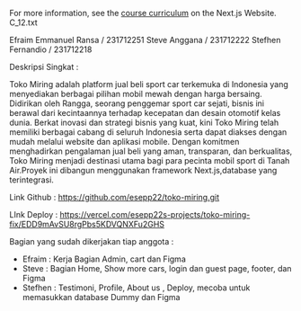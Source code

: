 
For more information, see the [course curriculum](https://nextjs.org/learn) on the Next.js Website.
C_12.txt

Efraim Emmanuel Ransa / 231712251
Steve Anggana / 231712222
Stefhen Fernandio / 231712218

Deskripsi Singkat : 

Toko Miring adalah platform jual beli sport car terkemuka di Indonesia yang menyediakan berbagai pilihan mobil mewah dengan harga bersaing. Didirikan oleh Rangga, seorang penggemar sport car sejati, bisnis ini berawal dari kecintaannya terhadap kecepatan dan desain otomotif kelas dunia. Berkat inovasi dan strategi bisnis yang kuat, kini Toko Miring telah memiliki berbagai cabang di seluruh Indonesia serta dapat diakses dengan mudah melalui 
website dan aplikasi mobile. Dengan komitmen menghadirkan pengalaman jual beli yang aman, transparan, 
dan berkualitas, Toko Miring menjadi destinasi utama bagi para pecinta mobil sport di Tanah Air.Proyek ini dibangun menggunakan framework Next.js,database yang terintegrasi.

Link Github : https://github.com/esepp22/toko-miring.git

LInk Deploy : https://vercel.com/esepp22s-projects/toko-miring-fix/EDD9mAvSU8rgPbs5KDVQNXFu2GHS

Bagian yang sudah dikerjakan tiap anggota : 
- Efraim : Kerja Bagian Admin, cart dan Figma 
- Steve : Bagian Home, Show more cars, login dan guest page, footer, dan Figma 
- Stefhen : Testimoni, Profile, About us , Deploy, mecoba untuk memasukkan database Dummy dan Figma 


